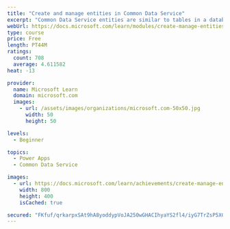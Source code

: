 ```yaml
---
title: "Create and manage entities in Common Data Service"
excerpt: "Common Data Service entities are similar to tables in a database. Every instance of a Common Data Service database includes a base set of entities that provide structure for data that is commonly used by business applications."
webUrl: https://docs.microsoft.com/learn/modules/create-manage-entities/
type: course
price: Free
length: PT44M
ratings:
  count: 708
  average: 4.611582
heat: -13

provider:
  name: Microsoft Learn
  domain: microsoft.com
  images:
    - url: /assets/images/organizations/microsoft.com-50x50.jpg
      width: 50
      height: 50

levels:
  - Beginner

topics:
  - Power Apps
  - Common Data Service

images:
  - url: https://docs.microsoft.com/learn/achievements/create-manage-entities-social.png
    width: 800
    height: 400
    isCached: true

secured: "FKfuf/qrkarpxSAt9hA8yoddypVoJA250wGHACIhyaYS2fl4/iyG7TrZsP5XG9hXPfdjy4Qo5j0rpDdkYewnMlUd8O6PD09HqgOAvnmsI1oGkZzXWg33x3NokhxF2XD/NnLyX/R5fShQkuVtrkVdQtemRkm//hDBqv/fsL0tUG7Ca1WoEA/pz3KGweoRFwGBfij7CeUJmyzeCflkFW8ThI+FwFQzuUTWA2l4QnSq3AtbDX9FcgAeEZjEVvEKxakWCAbXEiD9aO2vsJIQKv6emg1uW22KYs/q5RY5SbohGKfDP4q6nCBUbJZiLApFhZ55WSiIlikCavIRNja9jJw0qiJevhCDCUalllrYZHcn80/hfcG+DIuQaIcfS48g4VP3JFZrHcqLJDQvYmkFQVvVepnRwfum+n0d75EI4lgE7TI=;Wy8fasJxv5oSneZaDb5Dvg=="
---
```


